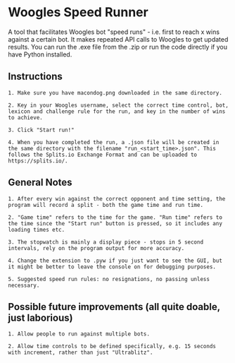 # Woogles Speed Runner
A tool that facilitates Woogles bot "speed runs" - i.e. first to reach x wins against a certain bot. It makes repeated API calls to Woogles to get updated results. You can run the .exe file from the .zip or run the code directly if you have Python installed.

## Instructions

	1. Make sure you have macondog.png downloaded in the same directory.
	
	2. Key in your Woogles username, select the correct time control, bot, lexicon and challenge rule for the run, and key in the number of wins to achieve.
	
	3. Click "Start run!"
	
	4. When you have completed the run, a .json file will be created in the same directory with the filename "run_<start_time>.json". This follows the Splits.io Exchange Format and can be uploaded to https://splits.io/.

## General Notes

	1. After every win against the correct opponent and time setting, the program will record a split - both the game time and run time.
	
	2. "Game time" refers to the time for the game. "Run time" refers to the time since the "Start run" button is pressed, so it includes any loading times etc.
	
	3. The stopwatch is mainly a display piece - stops in 5 second intervals, rely on the program output for more accuracy.
	
	4. Change the extension to .pyw if you just want to see the GUI, but it might be better to leave the console on for debugging purposes.
	
	5. Suggested speed run rules: no resignations, no passing unless necessary.
	
## Possible future improvements (all quite doable, just laborious)

	1. Allow people to run against multiple bots.
	
	2. Allow time controls to be defined specifically, e.g. 15 seconds with increment, rather than just "Ultrablitz".
